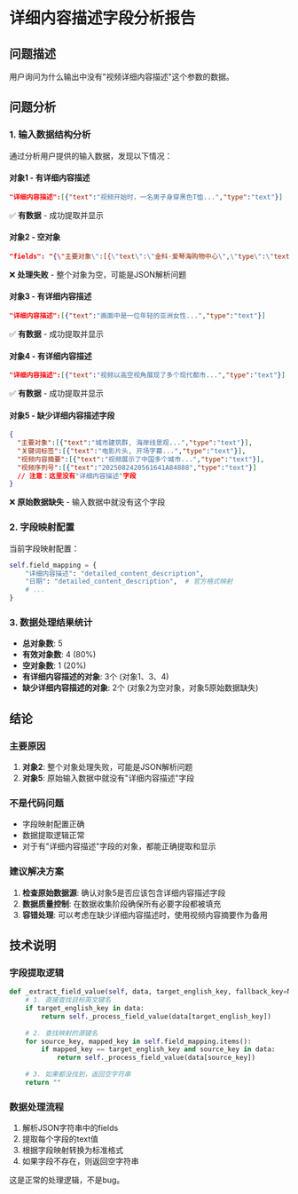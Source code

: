 # 详细内容描述字段分析报告

## 问题描述
用户询问为什么输出中没有"视频详细内容描述"这个参数的数据。

## 问题分析

### 1. 输入数据结构分析
通过分析用户提供的输入数据，发现以下情况：

#### 对象1 - 有详细内容描述
```json
"详细内容描述":[{"text":"视频开始时，一名男子身穿黑色T恤...","type":"text"}]
```
✅ **有数据** - 成功提取并显示

#### 对象2 - 空对象
```json
"fields": "{\"主要对象\":[{\"text\":\"金科·爱琴海购物中心\",\"type\":\"text\"}],...}"
```
❌ **处理失败** - 整个对象为空，可能是JSON解析问题

#### 对象3 - 有详细内容描述
```json
"详细内容描述":[{"text":"画面中是一位年轻的亚洲女性...","type":"text"}]
```
✅ **有数据** - 成功提取并显示

#### 对象4 - 有详细内容描述
```json
"详细内容描述":[{"text":"视频以高空视角展现了多个现代都市...","type":"text"}]
```
✅ **有数据** - 成功提取并显示

#### 对象5 - 缺少详细内容描述字段
```json
{
  "主要对象":[{"text":"城市建筑群, 海岸线景观...","type":"text"}],
  "关键词标签":[{"text":"电影片头, 开场字幕...","type":"text"}],
  "视频内容摘要":[{"text":"视频展示了中国多个城市...","type":"text"}],
  "视频序列号":[{"text":"2025082420561641A84888","type":"text"}]
  // 注意：这里没有"详细内容描述"字段
}
```
❌ **原始数据缺失** - 输入数据中就没有这个字段

### 2. 字段映射配置
当前字段映射配置：
```python
self.field_mapping = {
    "详细内容描述": "detailed_content_description",
    "日期": "detailed_content_description",  # 官方格式映射
    # ...
}
```

### 3. 数据处理结果统计
- **总对象数**: 5
- **有效对象数**: 4 (80%)
- **空对象数**: 1 (20%)
- **有详细内容描述的对象**: 3个 (对象1、3、4)
- **缺少详细内容描述的对象**: 2个 (对象2为空对象，对象5原始数据缺失)

## 结论

### 主要原因
1. **对象2**: 整个对象处理失败，可能是JSON解析问题
2. **对象5**: 原始输入数据中就没有"详细内容描述"字段

### 不是代码问题
- 字段映射配置正确
- 数据提取逻辑正常
- 对于有"详细内容描述"字段的对象，都能正确提取和显示

### 建议解决方案
1. **检查原始数据源**: 确认对象5是否应该包含详细内容描述字段
2. **数据质量控制**: 在数据收集阶段确保所有必要字段都被填充
3. **容错处理**: 可以考虑在缺少详细内容描述时，使用视频内容摘要作为备用

## 技术说明

### 字段提取逻辑
```python
def _extract_field_value(self, data, target_english_key, fallback_key=None):
    # 1. 直接查找目标英文键名
    if target_english_key in data:
        return self._process_field_value(data[target_english_key])
    
    # 2. 查找映射的源键名
    for source_key, mapped_key in self.field_mapping.items():
        if mapped_key == target_english_key and source_key in data:
            return self._process_field_value(data[source_key])
    
    # 3. 如果都没找到，返回空字符串
    return ""
```

### 数据处理流程
1. 解析JSON字符串中的fields
2. 提取每个字段的text值
3. 根据字段映射转换为标准格式
4. 如果字段不存在，则返回空字符串

这是正常的处理逻辑，不是bug。